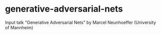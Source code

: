 # generative-adversarial-nets
Input talk "Generative Adversarial Nets" by Marcel Neunhoeffer (University of Mannheim)

